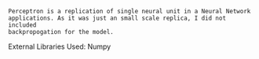     Perceptron is a replication of single neural unit in a Neural Network applications. As it was just an small scale replica, I did not included 
    backpropogation for the model. 

       


External Libraries Used: Numpy